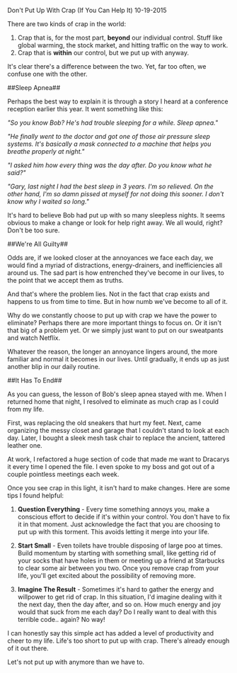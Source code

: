 Don't Put Up With Crap (If You Can Help It)
10-19-2015

There are two kinds of crap in the world:

1. Crap that is, for the most part, **beyond** our individual control. Stuff like global warming, the stock market, and hitting traffic on the way to work.
2. Crap that is **within** our control, but we put up with anyway.

It's clear there's a difference between the two. Yet, far too often, we confuse one with the other.

##Sleep Apnea##

Perhaps the best way to explain it is through a story I heard at a conference reception earlier this year. It went something like this:

*"So you know Bob? He's had trouble sleeping for a while. Sleep apnea."*

*"He finally went to the doctor and got one of those air pressure sleep systems. It's basically a mask connected to a machine that helps you breathe properly at night."*

*"I asked him how every thing was the day after. Do you know what he said?"*

*"Gary, last night I had the best sleep in 3 years. I'm so relieved. On the other hand, I'm so damn pissed at myself for not doing this sooner. I don't know why I waited so long."*

It's hard to believe Bob had put up with so many sleepless nights. It seems obvious to make a change or look for help right away. We all would, right? Don't be too sure.

##We're All Guilty##

Odds are, if we looked closer at the annoyances we face each day, we would find a myriad of distractions, energy-drainers, and inefficiencies all around us. The sad part is how entrenched they've become in our lives, to the point that we accept them as truths.

And that's where the problem lies. Not in the fact that crap exists and happens to us from time to time. But in how numb we've become to all of it.

Why do we constantly choose to put up with crap we have the power to eliminate? Perhaps there are more important things to focus on. Or it isn't that big of a problem yet. Or we simply just want to put on our sweatpants and watch Netflix.

Whatever the reason, the longer an annoyance lingers around, the more familiar and normal it becomes in our lives. Until gradually, it ends up as just another blip in our daily routine.

##It Has To End##

As you can guess, the lesson of Bob's sleep apnea stayed with me. When I returned home that night, I resolved to eliminate as much crap as I could from my life.

First, was replacing the old sneakers that hurt my feet. Next, came organizing the messy closet and garage that I couldn't stand to look at each day. Later, I bought a sleek mesh task chair to replace the ancient, tattered leather one.

At work, I refactored a huge section of code that made me want to Dracarys it every time I opened the file. I even spoke to my boss and got out of a couple pointless meetings each week.

Once you see crap in this light, it isn't hard to make changes. Here are some tips I found helpful:

1. **Question Everything** - Every time something annoys you, make a conscious effort to decide if it's within your control. You don't have to fix it in that moment. Just acknowledge the fact that you are choosing to put up with this torment. This avoids letting it merge into your life.

2. **Start Small** - Even toilets have trouble disposing of large poo at times. Build momentum by starting with something small, like getting rid of your socks that have holes in them or meeting up a friend at Starbucks to clear some air between you two. Once you remove crap from your life, you'll get excited about the possibility of removing more. 

3. **Imagine The Result** - Sometimes it's hard to gather the energy and willpower to get rid of crap. In this situation, I'd imagine dealing with it the next day, then the day after, and so on. How much energy and joy would that suck from me each day? Do I really want to deal with this terrible code.. again? No way!

I can honestly say this simple act has added a level of productivity and cheer to my life. Life's too short to put up with crap. There's already enough of it out there.

Let's not put up with anymore than we have to.
